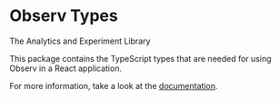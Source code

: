 # Observ Types

The Analytics and Experiment Library

This package contains the TypeScript types that are needed for using Observ in a React application.

For more information, take a look at the [documentation](https://www.observ.dev/).
